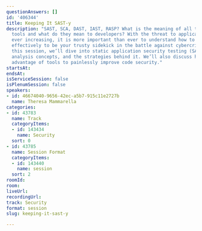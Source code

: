 ```yaml
---
questionAnswers: []
id: '406344'
title: Keeping It SAST-y
description: "SAST, SCA, DAST, IAST, RASP? What is the meaning of all these security
  tools and what do they mean to developers? With the threat to application security
  ever increasing, it is more important than ever to understand how to leverage tooling
  effectively to be your trusty sidekick in the battle against cybercrime.\r\n\r\nIn
  this session, we’ll dive into static application security testing (SAST), static
  analysis concepts, and the strategies behind it. We’ll also discuss how to take
  advantage of tools to painlessly improve code security."
startsAt: 
endsAt: 
isServiceSession: false
isPlenumSession: false
speakers:
- id: 46674040-9656-42ec-a5b7-915c11e2727b
  name: Theresa Mammarella
categories:
- id: 43783
  name: Track
  categoryItems:
  - id: 143434
    name: Security
  sort: 0
- id: 43785
  name: Session Format
  categoryItems:
  - id: 143440
    name: session
  sort: 2
roomId: 
room: 
liveUrl: 
recordingUrl: 
track: Security
format: session
slug: keeping-it-sast-y

---
```

